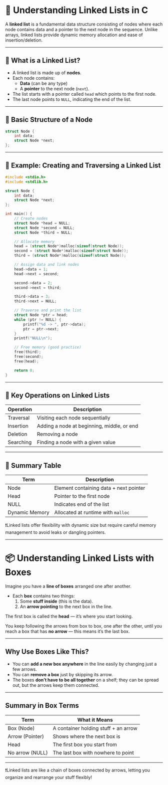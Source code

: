 # 🔧 Understanding Linked Lists in C

A **linked list** is a fundamental data structure consisting of nodes where each node contains data and a pointer to the next node in the sequence. Unlike arrays, linked lists provide dynamic memory allocation and ease of insertion/deletion.

---

## 📌 What is a Linked List?

- A linked list is made up of **nodes**.
- Each node contains:
  - **Data** (can be any type)
  - A **pointer** to the next node (`next`).
- The list starts with a pointer called `head` which points to the first node.
- The last node points to `NULL`, indicating the end of the list.

---

## 🧪 Basic Structure of a Node

```c
struct Node {
    int data;
    struct Node *next;
};
```
---

## 🧪 Example: Creating and Traversing a Linked List
```c
#include <stdio.h>
#include <stdlib.h>

struct Node {
    int data;
    struct Node *next;
};

int main() {
    // Create nodes
    struct Node *head = NULL;
    struct Node *second = NULL;
    struct Node *third = NULL;

    // Allocate memory
    head = (struct Node*)malloc(sizeof(struct Node));
    second = (struct Node*)malloc(sizeof(struct Node));
    third = (struct Node*)malloc(sizeof(struct Node));

    // Assign data and link nodes
    head->data = 1;
    head->next = second;

    second->data = 2;
    second->next = third;

    third->data = 3;
    third->next = NULL;

    // Traverse and print the list
    struct Node *ptr = head;
    while (ptr != NULL) {
        printf("%d -> ", ptr->data);
        ptr = ptr->next;
    }
    printf("NULL\n");

    // Free memory (good practice)
    free(third);
    free(second);
    free(head);

    return 0;
}
```
---

## 🔑 Key Operations on Linked Lists

| Operation          | Description                          |
|--------------------|------------------------------------|
| Traversal          | Visiting each node sequentially     |
| Insertion          | Adding a node at beginning, middle, or end |
| Deletion           | Removing a node                    |
| Searching          | Finding a node with a given value  |

---

## 📘 Summary Table

| Term           | Description                            |
|----------------|--------------------------------------|
| Node           | Element containing data + next pointer |
| Head           | Pointer to the first node             |
| NULL           | Indicates end of the list             |
| Dynamic Memory | Allocated at runtime with `malloc`   |


❗Linked lists offer flexibility with dynamic size but require careful memory management to avoid leaks or dangling pointers.

---
# 📦 Understanding Linked Lists with Boxes

Imagine you have a **line of boxes** arranged one after another.

- Each **box** contains two things:
  1. Some **stuff inside** (this is the data).
  2. An **arrow pointing** to the next box in the line.

The first box is called the **head** — it’s where you start looking.

You keep following the arrows from box to box, one after the other, until you reach a box that has **no arrow** — this means it’s the last box.

---

## Why Use Boxes Like This?

- You can **add a new box anywhere** in the line easily by changing just a few arrows.
- You can **remove a box** just by skipping its arrow.
- The boxes **don’t have to be all together** on a shelf; they can be spread out, but the arrows keep them connected.

---

## Summary in Box Terms

| Term           | What it Means                          |
|----------------|--------------------------------------|
| Box (Node)     | A container holding stuff + an arrow  |
| Arrow (Pointer)| Shows where the next box is           |
| Head           | The first box you start from          |
| No arrow (NULL)| The last box with nowhere to point    |

---

❗Linked lists are like a chain of boxes connected by arrows, letting you organize and rearrange your stuff flexibly!

